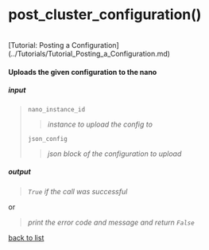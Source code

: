 # **post_cluster_configuration()**
<br/>
[Tutorial: Posting a Configuration](../Tutorials/Tutorial_Posting_a_Configuration.md)

#### Uploads the given configuration to the nano
##### input
>`nano_instance_id`
>>*instance to upload the config to*
>
>`json_config`
>>*json block of the configuration to upload*

##### output
>*`True` if the call was successful*

or
>*print the error code and message and return `False`*

[back to list](../Index.md)
